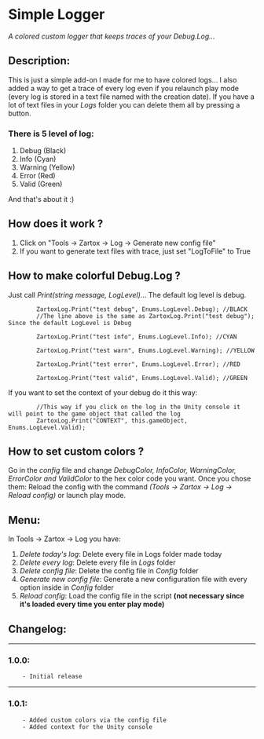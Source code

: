 # Simple Logger
*A colored custom logger that keeps traces of your Debug.Log...*

## Description:
This is just a simple add-on I made for me to have colored logs... I also added a way to get a trace of every log even if you relaunch play mode (every log is stored in a text file named with the creation date).
If you have a lot of text files in your *Logs* folder you can delete them all by pressing a button.

### There is 5 level of log: 
1. Debug (Black)
2. Info (Cyan)
3. Warning (Yellow)
4. Error (Red)
5. Valid (Green)

And that's about it :)

## How does it work ?
1. Click on "Tools → Zartox → Log → Generate new config file"
2. If you want to generate text files with trace, just set "LogToFile" to True

## How to make colorful Debug.Log ?
Just call *Print(string message, LogLevel)*... The default log level is debug.

```
        ZartoxLog.Print("test debug", Enums.LogLevel.Debug); //BLACK
        //The line above is the same as ZartoxLog.Print("test debug"); Since the default LogLevel is Debug

        ZartoxLog.Print("test info", Enums.LogLevel.Info); //CYAN

        ZartoxLog.Print("test warn", Enums.LogLevel.Warning); //YELLOW

        ZartoxLog.Print("test error", Enums.LogLevel.Error); //RED

        ZartoxLog.Print("test valid", Enums.LogLevel.Valid); //GREEN
```

If you want to set the context of your debug do it this way:

```
        //This way if you click on the log in the Unity console it will point to the game object that called the log
        ZartoxLog.Print("CONTEXT", this.gameObject, Enums.LogLevel.Valid);
```

## How to set custom colors ?
Go in the *config* file and change *DebugColor, InfoColor, WarningColor, ErrorColor and ValidColor* to the hex color code you want. 
Once you chose them: Reload the config with the command *(Tools -> Zartox -> Log -> Reload config)* or launch play mode. 

## Menu:
In Tools → Zartox → Log you have:

1. *Delete today's log*: Delete every file in Logs folder made today
2. *Delete every log*: Delete every file in *Logs* folder
3. *Delete config file*: Delete the config file in *Config* folder
4. *Generate new config file*: Generate a new configuration file with every option inside in *Config* folder
5. *Reload config*: Load the config file in the script **(not necessary since it's loaded every time you enter play mode)**


## Changelog:
---------------------------------------
### 1.0.0:
        - Initial release
---------------------------------------
### 1.0.1: 
        - Added custom colors via the config file
        - Added context for the Unity console
        





